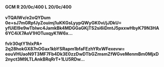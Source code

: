 #### GCM R 20/0c/400 L 20/0c/400
**vTQAlWv/e2oQYDum**<br/>**0e+sJ7mGRpfJyZouimj1uKKGsLyypQWyGK0vi/jJDkU=**<br/>**yfUiEl9e9wTblwc4JamkBk4MDGGaGKjTS2si6iDmtJ5pxxwHbyK79N3HA6YC4iX7AoV1HOTuxqyK1W6x...**<br/><br/>
**fvlr30qtY1hlxPA+**<br/>**2q28hokGX87nOGax1kbYSRapm1bfaFEzhYRxWFexevw=**<br/>**eouVHUaoN9T3MF7Fb4Dk3E0zzDwDTbGZmsmZfWGveMenmBm0MjxD2nyct3M9LTLAnkBRqRrT+1LU5RDw...**